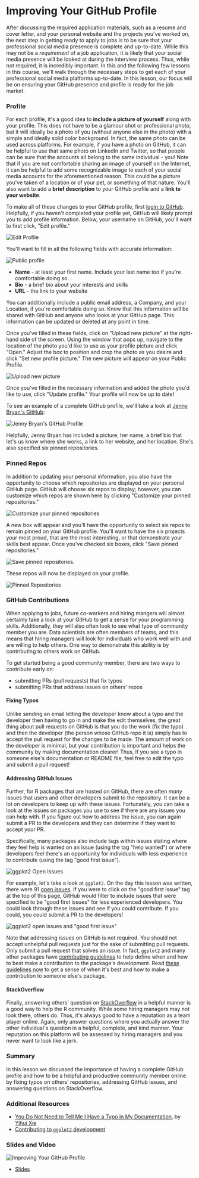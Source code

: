 # Improving Your GitHub Profile

After discussing the required application materials, such as a resume and cover letter, and your personal website and the projects you've worked on, the next step in getting ready to apply to jobs is to be sure that your professional social media presence is complete and up-to-date. While this may not be a *requirement* of a job application, it is likely that your social media presence will be looked at during the interview process. Thus, while not required, it is incredibly important. In this and the following few lessons in this course, we'll walk through the necessary steps to get each of your professional social media platforms up-to-date. In this lesson, our focus will be on ensuring your GitHub presence and profile is ready for the job market.

### Profile

For each profile, it's a good idea to **include a picture of yourself** along with your profile. This does not have to be a glamour shot or professional photo, but it will ideally be a photo of you (without anyone else in the photo) with a simple and ideally solid color background. In fact, the same photo can be used across platforms. For example, if you have a photo on GitHub, it can be helpful to use that same photo on LinkedIn and Twitter, so that people can be sure that the accounts all belong to the same individual - you! Note that if you are not comfortable sharing an image of yourself on the Internet, it can be helpful to add some recognizable image to each of your social media accounts for the aforementioned reason. This could be a picture you've taken of a location or of your pet, or something of that nature. You'll also want to add a **brief description** to your GitHub profile and a **link to your website**.

To make all of these changes to your GitHub profile, first [login to GitHub](https://github.com/). Helpfully, if you haven't completed your profile yet, GitHub will likely prompt you to add profile information. Below, your username on GitHub, you'll want to first click, "Edit profile."


![Edit Profile](https://docs.google.com/presentation/d/10VRTUHsYh8hdYBily8cexSdP-sviYCIo_gzh1y8PsRs/export/png?id=10VRTUHsYh8hdYBily8cexSdP-sviYCIo_gzh1y8PsRs&pageid=g3a45d4729b_0_0)

You'll want to fill in all the following fields with accurate information:


![Public profile](https://docs.google.com/presentation/d/10VRTUHsYh8hdYBily8cexSdP-sviYCIo_gzh1y8PsRs/export/png?id=10VRTUHsYh8hdYBily8cexSdP-sviYCIo_gzh1y8PsRs&pageid=g3fe8a5363e_0_1)

* __Name__ - at least your first name. Include your last name too if you're comfortable doing so.
* __Bio__ - a brief bio about your interests and skills
* __URL__ - the link to your website

You can additionally include a public email address, a Company, and your Location, if you're comfortable doing so. Know that this information will be shared with GitHub and anyone who looks at your GitHub page. This information can be updated or deleted at any point in time.

Once you've filled in these fields, click on "Upload new picture" at the right-hand side of the screen. Using the window that pops up, navigate to the location of the photo you'd like to use as your profile picture and click "Open." Adjust the box to position and crop the photo as you desire and click "Set new profile picture." The new picture will appear on your Public Profile.


![Upload new picture](https://docs.google.com/presentation/d/10VRTUHsYh8hdYBily8cexSdP-sviYCIo_gzh1y8PsRs/export/png?id=10VRTUHsYh8hdYBily8cexSdP-sviYCIo_gzh1y8PsRs&pageid=g3fe8a5363e_0_50)

Once you've filled in the necessary information and added the photo you'd like to use, click "Update profile." Your profile will now be up to date!

To see an example of a complete GitHub profile, we'll take a look at [Jenny Bryan's GitHub](https://github.com/jennybc):


![Jenny Bryan's GitHub Profile](https://docs.google.com/presentation/d/10VRTUHsYh8hdYBily8cexSdP-sviYCIo_gzh1y8PsRs/export/png?id=10VRTUHsYh8hdYBily8cexSdP-sviYCIo_gzh1y8PsRs&pageid=g3fe8a5363e_0_65)

Helpfully, Jenny Bryan has included a picture, her name, a brief bio that let's us know where she works, a link to her website, and her location. She's also specified six pinned repositories.

### Pinned Repos

In addition to updating your personal information, you also have the opportunity to choose which repositories are displayed on your personal GitHub page. GitHub will choose six repos to display; however, you can customize which repos are shown here by clicking "Customize your pinned repositories."


![Customize your pinned repositories](https://docs.google.com/presentation/d/10VRTUHsYh8hdYBily8cexSdP-sviYCIo_gzh1y8PsRs/export/png?id=10VRTUHsYh8hdYBily8cexSdP-sviYCIo_gzh1y8PsRs&pageid=g3fe8a5363e_0_5)

A new box will appear and you'll have the opportunity to select six repos to remain pinned on your GitHub profile. You'll want to have the six projects your most proud, that are the most interesting, or that demonstrate your skills best appear. Once you've checked six boxes, click "Save pinned repositories."


![Save pinned repositories.](https://docs.google.com/presentation/d/10VRTUHsYh8hdYBily8cexSdP-sviYCIo_gzh1y8PsRs/export/png?id=10VRTUHsYh8hdYBily8cexSdP-sviYCIo_gzh1y8PsRs&pageid=g3fe8a5363e_0_12)

 These repos will now be displayed on your profile.


![Pinned Repositories](https://docs.google.com/presentation/d/10VRTUHsYh8hdYBily8cexSdP-sviYCIo_gzh1y8PsRs/export/png?id=10VRTUHsYh8hdYBily8cexSdP-sviYCIo_gzh1y8PsRs&pageid=g3fe8a5363e_0_17)


### GitHub Contributions

When applying to jobs, future co-workers and hiring mangers will almost certainly take a look at your GitHub to get a sense for your programming skills. Additionally, they will also often look to see what type of community member you are. Data scientists are often members of teams, and this means that hiring managers will look for individuals who work well with and are willing to help others. One way to demonstrate this ability is by contributing to others work on GitHub.

To get started being a good community member, there are two ways to contribute early on:

* submitting PRs (pull requests) that fix typos
* submitting PRs that address issues on others' repos

#### Fixing Typos

Unlike sending an email letting the developer know about a typo and the developer then having to go in and make the edit themselves, the great thing about pull requests on GitHub is that you do the work (fix the typo) and then the developer (the person whose GitHub repo it is) simply has to accept the pull request for the changes to be made. The amount of work on the developer is minimal, but your contribution is important and helps the community by making documentation clearer! Thus, if you see a typo in someone else's documentation or README file, feel free to edit the typo and submit a pull request!

#### Addressing GitHub Issues

Further, for R packages that are hosted on GitHub, there are often *many* issues that users and other developers submit to the repository. It can be a lot on developers to keep up with these issues. Fortunately, you can take a look at the issues on packages you use to see if there are any issues you can help with. If you figure out how to address the issue, you can again submit a PR to the developers and they can determine if they want to accept your PR.

Specifically, many packages also include tags within issues stating where they feel help is wanted on an issue (using the tag "help wanted") or where developers feel there's an opportunity for individuals with less experience to contribute (using the tag "good first issue").


![`ggplot2` Open Issues](https://docs.google.com/presentation/d/10VRTUHsYh8hdYBily8cexSdP-sviYCIo_gzh1y8PsRs/export/png?id=10VRTUHsYh8hdYBily8cexSdP-sviYCIo_gzh1y8PsRs&pageid=g3fe8a5363e_0_22)

For example, let's take a look at `ggplot2`. On the day this lesson was written, there were 91 [open issues](https://github.com/tidyverse/ggplot2/issues).  If you were to click on the "good first issue" tag at the top of this page, GitHub would filter to include issues that were specified to be "good first issues" for less experienced developers. You could look through these issues and see if you could contribute. If you could, you could submit a PR to the developers!


![`ggplot2` open issues and "good first issue"](https://docs.google.com/presentation/d/10VRTUHsYh8hdYBily8cexSdP-sviYCIo_gzh1y8PsRs/export/png?id=10VRTUHsYh8hdYBily8cexSdP-sviYCIo_gzh1y8PsRs&pageid=g3fe8a5363e_0_28)

Note that addressing issues on GitHub is not required. You should not accept unhelpful pull requests just for the sake of submitting pull requests. Only submit a pull request that solves an issue. In fact, `ggplot2` and many other packages have [contributing guidelines](https://github.com/tidyverse/ggplot2/blob/master/CONTRIBUTING.md) to help define when and how to best make a contribution to the package's development. Read [these guidelines now](https://github.com/tidyverse/ggplot2/blob/master/CONTRIBUTING.md) to get a sense of when it's best and how to make a contribution to someone else's package.

#### StackOverflow

Finally, answering others' question on [StackOverflow](www.stackoverflow.com) in a helpful manner is a good way to help the R community. While some hiring managers may not look there, others do. Thus, it's always good to have a reputation as a team player online. Again, only answer questions where you actually answer the other individual's question in a helpful, complete, and kind manner. Your reputation on this platform will be assessed by hiring managers and you never want to look like a jerk.

### Summary

In this lesson we discussed the importance of having a complete GitHub profile and how to be a helpful and productive community member online by fixing typos on others' repositories, addressing GitHub issues, and answering questions on StackOverflow.

### Additional Resources

* [You Do Not Need to Tell Me I Have a Typo in My Documentation](https://yihui.name/en/2013/06/fix-typo-in-documentation/), by [Yihui Xie](https://yihui.name/en/about/)
* [Contributing to `ggplot2` development](https://github.com/tidyverse/ggplot2/blob/master/CONTRIBUTING.md)

### Slides and Video

![Improving Your GitHub Profile](https://www.youtube.com/watch?v=2OvDFxPXKEQ)

* [Slides](https://docs.google.com/presentation/d/10VRTUHsYh8hdYBily8cexSdP-sviYCIo_gzh1y8PsRs/edit?usp=sharing)
